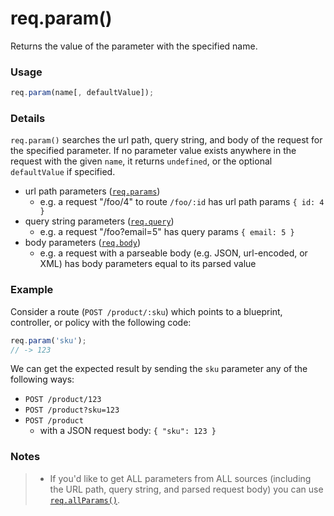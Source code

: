 # req.param()
Returns the value of the parameter with the specified name.

### Usage

```javascript
req.param(name[, defaultValue]);
```

### Details

`req.param()` searches the url path, query string, and body of the request for the specified parameter.  If no parameter value exists anywhere in the request with the given `name`, it returns `undefined`, or the optional `defaultValue` if specified.

+ url path parameters ([`req.params`](http://sailsjs.org/documentation/reference/req/req.params.html))
  + e.g. a request "/foo/4" to route `/foo/:id` has url path params `{ id: 4 }`
+ query string parameters ([`req.query`](http://sailsjs.org/documentation/reference/req/req.query.html))
  + e.g. a request "/foo?email=5" has query params `{ email: 5 }`
+ body parameters ([`req.body`](http://sailsjs.org/documentation/reference/req/req.body.html))
  + e.g. a request with a parseable body (e.g. JSON, url-encoded, or XML) has body parameters equal to its parsed value


### Example

Consider a route (`POST /product/:sku`) which points to a blueprint, controller, or policy with the following code:

```javascript
req.param('sku');
// -> 123
```

We can get the expected result by sending the `sku` parameter any of the following ways:

+ `POST /product/123`
+ `POST /product?sku=123`
+ `POST /product`
    + with a JSON request body: `{ "sku": 123 }`



### Notes
> + If you'd like to get ALL parameters from ALL sources (including the URL path, query string, and parsed request body) you can use [`req.allParams()`](http://sailsjs.org/documentation/reference/req/req.allParams.html).



<docmeta name="uniqueID" value="reqparam149618">
<docmeta name="displayName" value="req.param()">
